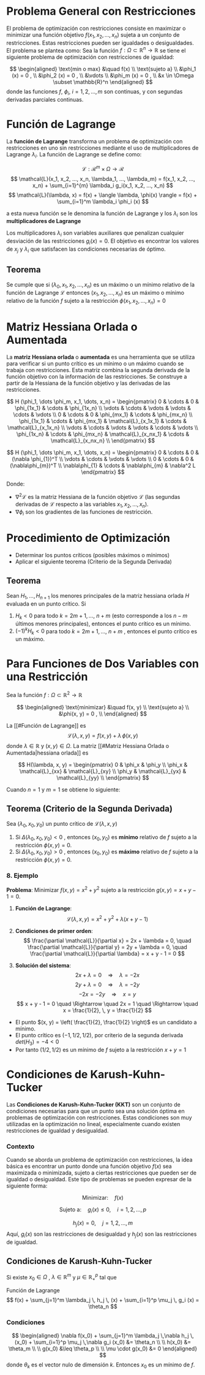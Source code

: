 

# Problema General con Restricciones

El problema de optimización con restricciones consiste en maximizar o minimizar una función objetivo $f(x_1, x_2, ..., x_n)$ sujeta a un conjunto de restricciones. Estas restricciones pueden ser igualdades o desigualdades. El problema se plantea como:
Sea la función $f : \Omega \subset \mathbb{R}^n \to \mathbb{R}$ se tiene el siguiente problema de optimización con restricciones de igualdad:

$$
\begin{aligned}
\text{min o max} &\quad f(x) \\
\text{sujeto a} \\
&\phi_1 (x) = 0 , \\
&\phi_2 (x) = 0 , \\
&\vdots \\
&\phi_m (x) = 0 , \\
&x \in \Omega \subset \mathbb{R}^n
\end{aligned}
$$
donde las funciones $f$, $\phi_i , \ i = 1, 2, \dots , m$ son continuas, y con segundas derivadas parciales continuas.

# Función de Lagrange

La **función de Lagrange** transforma un problema de optimización con restricciones en uno sin restricciones mediante el uso de multiplicadores de Lagrange $\lambda_i$. La función de Lagrange se define como:

$$
\mathcal{L} : \mathcal{R}^m \times \Omega \to \mathcal{R}
$$
$$
\mathcal{L}(x_1, x_2, ..., x_n, \lambda_1, ..., \lambda_m) = f(x_1, x_2, ..., x_n) + \sum_{i=1}^{m} \lambda_i g_i(x_1, x_2, ..., x_n)
$$
$$
\mathcal{L}(\lambda, x) = f(x) + \langle \lambda, \phi(x) \rangle = f(x) + \sum_{i=1}^m \lambda_i \phi_i (x)
$$

a esta nueva función se le denomina la función de Lagrange y los $\lambda_i$ son los **multiplicadores de Lagrange**

Los multiplicadores $\lambda_i$ son variables auxiliares que penalizan cualquier desviación de las restricciones $g_i(x) = 0$. El objetivo es encontrar los valores de $x_j$ y $\lambda_i$ que satisfacen las condiciones necesarias de óptimo.


## Teorema
Se cumple que si $(\lambda_0, x_1, x_2, \dots , x_n)$ es un máximo o un mínimo relativo de la función de Lagrange $\mathcal{L}$ entonces $(x_1, x_2, \dots , x_n)$ es un máximo o mínimo relativo de la función $f$ sujeto a la restricción $\phi(x_1, x_2, \dots , x_n) = 0$ 


# Matriz Hessiana Orlada o Aumentada

La **matriz Hessiana orlada** o **aumentada** es una herramienta que se utiliza para verificar si un punto crítico es un mínimo o un máximo cuando se trabaja con restricciones. Esta matriz combina la segunda derivada de la función objetivo con la información de las restricciones. Se construye a partir de la Hessiana de la función objetivo y las derivadas de las restricciones. 


$$ H (\phi_1, \dots \phi_m, x_1, \dots, x_n) =
\begin{pmatrix}
0 & \cdots & 0 & \phi_{1x_1} & \cdots & \phi_{1x_n} \\
\vdots & \cdots & \vdots & \vdots & \cdots & \vdots \\
0 & \cdots & 0 & \phi_{mx_1} & \cdots & \phi_{mx_n} \\
\phi_{1x_1} & \cdots & \phi_{mx_1} & \mathcal{L}_{x_1x_1} & \cdots & \mathcal{L}_{x_1x_n} \\
\vdots & \cdots & \vdots & \vdots & \cdots & \vdots \\
\phi_{1x_n} & \cdots & \phi_{mx_n} & \mathcal{L}_{x_nx_1} & \cdots & \mathcal{L}_{x_nx_n} \\
\end{pmatrix}
$$

$$ H (\phi_1, \dots \phi_m, x_1, \dots, x_n) =
\begin{pmatrix}
0 & \cdots & 0 & (\nabla \phi_{1})^T \\
\vdots & \cdots & \vdots & \vdots \\
0 & \cdots & 0 & (\nabla\phi_{m})^T \\
\nabla\phi_{1} & \cdots & \nabla\phi_{m} & \nabla^2 L
\end{pmatrix}
$$


Donde:
- $\nabla^2 \mathcal{L}$ es la matriz Hessiana de la función objetivo $\mathcal{L}$ (las segundas derivadas de $\mathcal{L}$ respecto a las variables $x_1, x_2, ..., x_n$).
- $\nabla \phi_i$ son los gradientes de las funciones de restricción.

# Procedimiento de Optimización

- Determinar los puntos críticos (posibles máximos o mínimos)
- Aplicar el siguiente teorema (Criterio de la Segunda Derivada)

## Teorema
Sean $H_1, \dots, H_{n+1}$ los menores principales de la matriz hessiana orlada $H$ evaluada en un punto crítico. Si
1. $H_k < 0$ para todo $k = 2m + 1, \dots , \ n+m$ (esto corresponde a los $n-m$ últimos menores principales), entonces el punto crítico es un mínimo.
2. $(-1)^kH_k < 0$ para todo $k=2m + 1 , \dots , \ n + m$ , entonces el punto crítico es un máximo.



# Para Funciones de Dos Variables con una Restricción
Sea la función $f : \Omega \subset \mathbb{R}^2 \to \mathbb{R}$

$$
\begin{aligned}
\text{minimizar} &\quad f(x, y) \\
\text{sujeto a} \\
&\phi(x, y) = 0 , \\
\end{aligned}
$$

La [[#Función de Lagrange]] es
$$
\mathcal{L}(\lambda, x, y) = f(x, y) + \lambda \, \phi(x, y)
$$
donde $\lambda \in \mathbb{R}$ y $(x, y) \in \Omega$. La matriz [[#Matriz Hessiana Orlada o Aumentada|hessiana orlada]] es

$$
H(\lambda, x, y) = 
\begin{pmatrix}
0 & \phi_x & \phi_y \\
\phi_x & \mathcal{L}_{xx} & \mathcal{L}_{xy} \\
\phi_y & \mathcal{L}_{yx} & \mathcal{L}_{yy} \\
\end{pmatrix}
$$

Cuando $n = 1$ y $m=1$ se obtiene lo siguiente:

## Teorema (Criterio de la Segunda Derivada)
Sea $(\lambda_0, x_0, y_0)$ un punto crítico de $\mathcal{L}(\lambda, x, y)$

1. Si $\Delta(\lambda_0, x_0, y_0) < 0$ , entonces $(x_0, y_0)$ es **mínimo** relativo de $f$ sujeto a la restricción $\phi(x, y)=0$.
2. Si $\Delta(\lambda_0, x_0, y_0) > 0$ , entonces $(x_0, y_0)$ es **máximo** relativo de $f$ sujeto a la restricción $\phi(x, y)=0$.
### 8. Ejemplo

**Problema**: Minimizar $f(x, y) = x^2 + y^2$ sujeto a la restricción $g(x, y) = x + y - 1 = 0$.

1. **Función de Lagrange**:
   $$
   \mathcal{L}(\lambda, x, y) = x^2 + y^2 + \lambda(x + y - 1)
   $$

2. **Condiciones de primer orden**:
   $$
   \frac{\partial \mathcal{L}}{\partial x} = 2x + \lambda = 0, \quad \frac{\partial \mathcal{L}}{\partial y} = 2y + \lambda = 0, \quad \frac{\partial \mathcal{L}}{\partial \lambda} = x + y - 1 = 0
   $$

3. **Solución del sistema**:
   $$
   2x + \lambda = 0 \quad \Rightarrow \quad \lambda = -2x
   $$
   $$
   2y + \lambda = 0 \quad \Rightarrow \quad \lambda = -2y
   $$
   $$
   -2x = -2y \quad \Rightarrow \quad x = y
   $$
   $$
   x + y - 1 = 0 \quad \Rightarrow \quad 2x = 1 \quad \Rightarrow \quad x = \frac{1}{2}, \, y = \frac{1}{2}
   $$

- El punto $(x, y) = \left( \frac{1}{2}, \frac{1}{2} \right)$ es un candidato a mínimo.
- El punto crítico es $(-1, 1/2, 1/2)$, por criterio de la segunda derivada $det(H_3) = -4 < 0$
- Por tanto $(1/2, 1/2)$ es un mínimo de $f$ sujeto a la restricción $x+y=1$

# Condiciones de Karush-Kuhn-Tucker

Las **Condiciones de Karush-Kuhn-Tucker (KKT)** son un conjunto de condiciones necesarias para que un punto sea una solución óptima en problemas de optimización con restricciones. Estas condiciones son muy utilizadas en la optimización no lineal, especialmente cuando existen restricciones de igualdad y desigualdad.

### Contexto

Cuando se aborda un problema de optimización con restricciones, la idea básica es encontrar un punto donde una función objetivo $f(x)$ sea maximizada o minimizada, sujeto a ciertas restricciones que pueden ser de igualdad o desigualdad. Este tipo de problemas se pueden expresar de la siguiente forma:

$$
\text{Minimizar:} \quad f(x)
$$

$$
\text{Sujeto a:} \quad g_i(x) \leq 0, \quad i = 1, 2, ..., p
$$

$$h_j(x) = 0, \quad j = 1, 2, ..., m
$$
Aquí, $g_i(x)$ son las restricciones de desigualdad y $h_j(x)$ son las restricciones de igualdad.


## Condiciones de Karush-Kuhn-Tucker
Si existe $x_0 \in \Omega$ , $\lambda  \in \mathbb{R}^m$ y $\mu \in \mathbb{R}^p_+$ tal que
	
Función de Lagrange
$$
 f(x) + \sum_{j=1}^m \lambda_j \, h_j \, (x) + \sum_{i=1}^p \mu_j \, g_i (x) = \theta_n
$$

### Condiciones
$$
\begin{aligned}
\nabla f(x_0) + \sum_{j=1}^m \lambda_j \,\nabla h_j \, (x_0) + \sum_{i=1}^p \mu_j \,\nabla g_i (x_0) &= \theta_n  \\ \\
h(x_0) &= \theta_m  \\ \\
g(x_0) &\leq \theta_p \\ \\
\mu \cdot g(x_0) &= 0
\end{aligned}
$$
donde $\theta_k$ es el vector nulo de dimensión $k$. Entonces $x_0$ es un mínimo de $f$.
